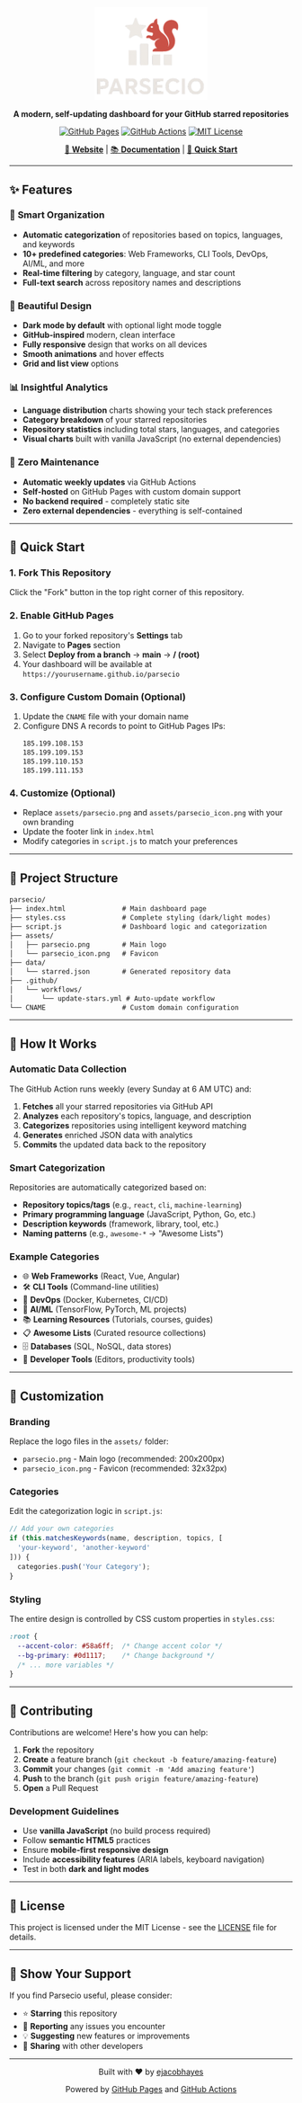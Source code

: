 <div align="center">
  <img src="assets/parsecio.png" alt="Parsecio" width="200" height="auto">
  
  **A modern, self-updating dashboard for your GitHub starred repositories**
  
  [![GitHub Pages](https://img.shields.io/badge/GitHub%20Pages-Live-brightgreen)](https://parsecio.com)
  [![GitHub Actions](https://img.shields.io/badge/GitHub%20Actions-Automated-blue)](https://github.com/ejacobhayes/parsecio/actions)
  [![MIT License](https://img.shields.io/badge/License-MIT-yellow.svg)](https://opensource.org/licenses/MIT)

  [🌟 **Website**](https://parsecio.com) | [📚 **Documentation**](#features) | [🚀 **Quick Start**](#quick-start)
</div>

---

## ✨ Features

### 🎯 **Smart Organization**
- **Automatic categorization** of repositories based on topics, languages, and keywords
- **10+ predefined categories**: Web Frameworks, CLI Tools, DevOps, AI/ML, and more
- **Real-time filtering** by category, language, and star count
- **Full-text search** across repository names and descriptions

### 🎨 **Beautiful Design**
- **Dark mode by default** with optional light mode toggle
- **GitHub-inspired** modern, clean interface
- **Fully responsive** design that works on all devices
- **Smooth animations** and hover effects
- **Grid and list view** options

### 📊 **Insightful Analytics**
- **Language distribution** charts showing your tech stack preferences
- **Category breakdown** of your starred repositories
- **Repository statistics** including total stars, languages, and categories
- **Visual charts** built with vanilla JavaScript (no external dependencies)

### 🤖 **Zero Maintenance**
- **Automatic weekly updates** via GitHub Actions
- **Self-hosted** on GitHub Pages with custom domain support
- **No backend required** - completely static site
- **Zero external dependencies** - everything is self-contained

---

## 🚀 Quick Start

### 1. Fork This Repository
Click the "Fork" button in the top right corner of this repository.

### 2. Enable GitHub Pages
1. Go to your forked repository's **Settings** tab
2. Navigate to **Pages** section
3. Select **Deploy from a branch** → **main** → **/ (root)**
4. Your dashboard will be available at `https://yourusername.github.io/parsecio`

### 3. Configure Custom Domain (Optional)
1. Update the `CNAME` file with your domain name
2. Configure DNS A records to point to GitHub Pages IPs:
   ```
   185.199.108.153
   185.199.109.153
   185.199.110.153
   185.199.111.153
   ```

### 4. Customize (Optional)
- Replace `assets/parsecio.png` and `assets/parsecio_icon.png` with your own branding
- Update the footer link in `index.html`
- Modify categories in `script.js` to match your preferences

---

## 📁 Project Structure

```
parsecio/
├── index.html              # Main dashboard page
├── styles.css              # Complete styling (dark/light modes)
├── script.js               # Dashboard logic and categorization
├── assets/
│   ├── parsecio.png        # Main logo
│   └── parsecio_icon.png   # Favicon
├── data/
│   └── starred.json        # Generated repository data
├── .github/
│   └── workflows/
│       └── update-stars.yml # Auto-update workflow
└── CNAME                   # Custom domain configuration
```

---

## 🔧 How It Works

### Automatic Data Collection
The GitHub Action runs weekly (every Sunday at 6 AM UTC) and:
1. **Fetches** all your starred repositories via GitHub API
2. **Analyzes** each repository's topics, language, and description
3. **Categorizes** repositories using intelligent keyword matching
4. **Generates** enriched JSON data with analytics
5. **Commits** the updated data back to the repository

### Smart Categorization
Repositories are automatically categorized based on:
- **Repository topics/tags** (e.g., `react`, `cli`, `machine-learning`)
- **Primary programming language** (JavaScript, Python, Go, etc.)
- **Description keywords** (framework, library, tool, etc.)
- **Naming patterns** (e.g., `awesome-*` → "Awesome Lists")

### Example Categories
- 🌐 **Web Frameworks** (React, Vue, Angular)
- 🛠️ **CLI Tools** (Command-line utilities)
- 🚀 **DevOps** (Docker, Kubernetes, CI/CD)
- 🤖 **AI/ML** (TensorFlow, PyTorch, ML projects)
- 📚 **Learning Resources** (Tutorials, courses, guides)
- 📋 **Awesome Lists** (Curated resource collections)
- 🗄️ **Databases** (SQL, NoSQL, data stores)
- 🔧 **Developer Tools** (Editors, productivity tools)

---

## 🎨 Customization

### Branding
Replace the logo files in the `assets/` folder:
- `parsecio.png` - Main logo (recommended: 200x200px)
- `parsecio_icon.png` - Favicon (recommended: 32x32px)

### Categories
Edit the categorization logic in `script.js`:
```javascript
// Add your own categories
if (this.matchesKeywords(name, description, topics, [
  'your-keyword', 'another-keyword'
])) {
  categories.push('Your Category');
}
```

### Styling
The entire design is controlled by CSS custom properties in `styles.css`:
```css
:root {
  --accent-color: #58a6ff;  /* Change accent color */
  --bg-primary: #0d1117;    /* Change background */
  /* ... more variables */
}
```

---

## 🤝 Contributing

Contributions are welcome! Here's how you can help:

1. **Fork** the repository
2. **Create** a feature branch (`git checkout -b feature/amazing-feature`)
3. **Commit** your changes (`git commit -m 'Add amazing feature'`)
4. **Push** to the branch (`git push origin feature/amazing-feature`)
5. **Open** a Pull Request

### Development Guidelines
- Use **vanilla JavaScript** (no build process required)
- Follow **semantic HTML5** practices
- Ensure **mobile-first responsive design**
- Include **accessibility features** (ARIA labels, keyboard navigation)
- Test in both **dark and light modes**

---

## 📄 License

This project is licensed under the MIT License - see the [LICENSE](LICENSE) file for details.

---

## 🌟 Show Your Support

If you find Parsecio useful, please consider:
- ⭐ **Starring** this repository
- 🐛 **Reporting** any issues you encounter
- 💡 **Suggesting** new features or improvements
- 📢 **Sharing** with other developers

---

<div align="center">
  <p>Built with ❤️ by <a href="https://github.com/ejacobhayes">ejacobhayes</a></p>
  <p>Powered by <a href="https://pages.github.com/">GitHub Pages</a> and <a href="https://github.com/features/actions">GitHub Actions</a></p>
</div>